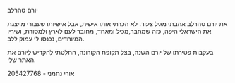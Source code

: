 יורם טהרלב

את יורם טהרלב אהבתי מגיל צעיר. 
לא הכרתי אותו אישית,
אבל אישיותו שעבורי מייצגת את הישראלי היפה,
כזה שמחבר,מכיל ומאחד, מחובר לעם לארץ ולמסורת, 
ושיריו המיוחדים, 
נכנסו לי עמוק ללב.

בעקבות פטירתו של יורם השנה, בצל תקופת הקורונה, 
החלטתי להקדיש ליורם את האתר שלי.


אורי נחמני - 205427768
